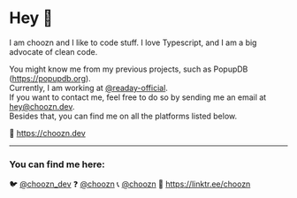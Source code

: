 # Hey 👋

I am choozn and I like to code stuff. I love Typescript, and I am a big advocate of clean code.  

You might know me from my previous projects, such as PopupDB (https://popupdb.org).  
Currently, I am working at [@readay-official](https://github.com/readay-official).  
If you want to contact me, feel free to do so by sending me an email at hey@choozn.dev.  
Besides that, you can find me on all the platforms listed below.

🚀 https://choozn.dev 
___
### You can find me here: 
🐦︎ [@choozn_dev](https://twitter.com/choozn_dev)
❓ [@choozn](https://stackoverflow.com/users/14097941/choozn)
📞 [@choozn](https://discord.gg/sjyGndhqCt)
🌳 https://linktr.ee/choozn
